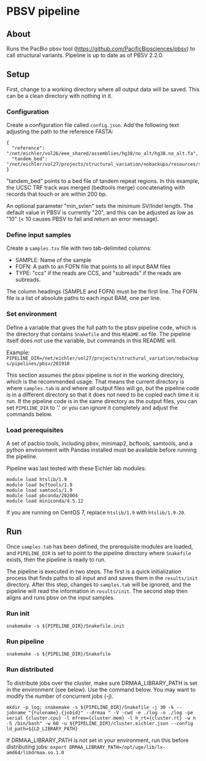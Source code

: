 # PBSV pipeline

## About

Runs the PacBio pbsv tool (https://github.com/PacificBiosciences/pbsv) to call structural variants. Pipeline is up to
date as of PBSV 2.2.0.

## Setup

First, change to a working directory where all output data will be saved. This can be a clean directory with nothing in
it.

### Configuration

Create a configuration file called `config.json`. Add the following text adjusting the path to the reference FASTA:

```
{
  "reference": "/net/eichler/vol26/eee_shared/assemblies/hg38/no_alt/hg38.no_alt.fa",
  "tandem_bed": "/net/eichler/vol27/projects/structural_variation/nobackups/resources/svpop/data/anno/trf/trf_regions_200_0.bed",
}
```

"tandem_bed" points to a bed file of tandem repeat regions. In this example, the UCSC TRF track was merged (bedtools merge)
concatenating with records that touch or are within 200 bp.

An optional parameter "min_svlen" sets the minimum SV/Indel length. The default value in PBSV is currently "20", and this
can be adjusted as low as "10" (< 10 causes PBSV to fail and return an error message).


### Define input samples

Create a `samples.tsv` file with two tab-delimited columns:

* SAMPLE: Name of the sample
* FOFN: A path to an FOFN file that points to all input BAM files
* TYPE: "ccs" if the reads are CCS, and "subreads" if the reads are subreads.

The column headings (SAMPLE and FOFN) must be the first line. The FOFN file is a list of absolute paths to each input
BAM, one per line.

### Set environment

Define a variable that gives the full path to the pbsv pipeline code, which is the directory that contains `Snakefile`
and this `README.md` file. The pipeline itself does not use the variable, but commands in this README will.

Example:
`PIPELINE_DIR=/net/eichler/vol27/projects/structural_variation/nobackups/pipelines/pbsv/201910`

This section assumes the pbsv pipeline is not in the working directory, which is the recommended usage. That means the
current directory is where `samples.tab` is and where all output files will go, but the pipeline code is in
a different directory so that it does not need to be copied each time it is run. If the pipeline code is in the same
directory as the output files, you can set `PIPELINE_DIR` to '.' or you can ignore it completely and adjust the commands
below.

### Load prerequisites

A set of pacbio tools, including pbsv, minimap2, bcftools, samtools, and a python environment with Pandas installed must
be available before running the pipeline.

Pipeline was last tested with these Eichler lab modules:
```
module load htslib/1.9
module load bcftools/1.9
module load samtools/1.9
module load pbconda/202004
module load miniconda/4.5.12
```

If you are running on CentOS 7, replace `htslib/1.9` with `htslib/1.9-20`.


## Run

Once `samples.tab` has been defined, the prerequisite modules are loaded, and `PIPELINE_DIR` is set to point to the
pipeline directory where `Snakefile` exists, then the pipeline is ready to run.

The pipeline is executed in two steps. The first is a quick initialization process that finds paths to all input and
and saves them in the `results/init` directory. After this step, changes to `samples.tab` will be ignored, and the
pipeline will read the information in `results/init`. The second step then aligns and runs pbsv on the input samples.

### Run init

`snakemake -s ${PIPELINE_DIR}/Snakefile.init`

### Run pipeline

`snakemake -s ${PIPELINE_DIR}/Snakefile`


### Run distributed

To distribute jobs over the cluster, make sure DRMAA_LIBRARY_PATH is set in the environment (see below). Use the command
below. You may want to modify the number of concurrent jobs (-j).

`mkdir -p log; snakemake -s ${PIPELINE_DIR}/Snakefile -j 30 -k --jobname "{rulename}.{jobid}" --drmaa " -V -cwd -e ./log -o ./log -pe serial {cluster.cpu} -l mfree={cluster.mem} -l h_rt={cluster.rt} -w n -S /bin/bash" -w 60 -u ${PIPELINE_DIR}/cluster.eichler.json --config ld_path=${LD_LIBRARY_PATH}`

If DRMAA_LIBRARY_PATH is not set in your environment, run this before distributing jobs:
`export DRMAA_LIBRARY_PATH=/opt/uge/lib/lx-amd64/libdrmaa.so.1.0`
